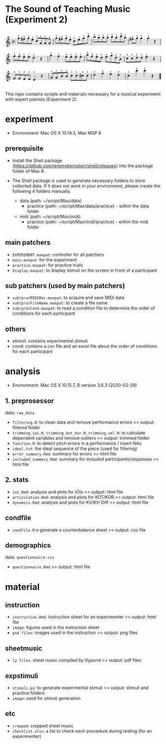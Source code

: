 # The Sound of Teaching Music  (Experiment 2)

![](material/etc/cropped/stim_n.png)

This repo contains scripts and materials necessary for a musical experiment with expert pianists (Experiment 2).

# experiment
- Environment: Mac OS X 10.14.3, Max MSP 8

## prerequisite
- Install the Shell package (https://github.com/jeremybernstein/shell/releases) into the package folder of Max 8.

- The Shell package is used to generate necessary folders to store collected data. If it does not work in your environment, please create the following 4 folders manually.
    + data (path: ~/script/Max/data)
        + practice (path: ~/script/Max/data/practice) - within the data folder
    + midi (path: ~/script/Max/midi)
        + practice (path: ~/script/Max/midi/practice) - within the midi folder
   
## main patchers
- `EXPERIMENT.maxpat`: controller for all patchers
- `main.maxpat`: for the experiment
- `practice.maxpat`: for practice trials
- `display.maxpat`: to display stimuli on the screen in front of a participant

## sub patchers (used by main patchers)
- `sub(pra)MIDIRec.maxpat`: to acquire and save MIDI data
- `sub(pra)FileName.maxpat`: to create a file name
- `sub(pra)Cond.maxpat`: to read a condition file to determine the order of conditions for each participant

## others
- stimuli: contains experimental stimuli
- cond: contains a csv file and an excel file about the order of conditions for each participant

# analysis
- Environment: Mac OS X 10.15.7, R version 3.6.3 (2020-02-29)

## 1. preprosessor
data: `raw_data`
- `filtering.R`: to clean data and remove performance errors >> output: filtered folder
- `trimming_ioi.R`, `trimming_kot_kor.R`, `trimming_vel.R`: to calculate dependent variables and remove outliers >> output: trimmed folder
- `function.R`: to detect pitch errors in a performance / insert NAs
- `ideal.txt`: the ideal sequence of the piece (used for filtering)
- `error_summary.Rmd`: summary for errors >> html file
- `included_summary.Rmd`: summary for included participants/responses >> html file

## 2. stats
- `ioi.Rmd`: analysis and plots for IOIs >> output: html file
- `articulation.Rmd`: analysis and plots for KOT/KOR >> output: html file
- `dynamics.Rmd`: analysis and plots for KV/KV-Diff >> output: html file

## condfile
- `condfile.R`:o generate a counterbalance sheet >> output: csv file

## demographics
data: `questionnaire.csv`
- `questionnaire.Rmd` >> output: html file

# material
## instruction
- `instruction.Rmd`: instruction sheet for an experimenter >> output: html file
- `image`: figures used in the instruction sheet
- `psd files`: images used in the instruction >> output: png files

## sheetmusic
- `ly files`: sheet music compiled by lilypond >> output: pdf files

## expstimuli
- `stimuli.py`: to generate experimental stimuli >> output: stimuli and practice folders
- `image`: used for stimuli generation

## etc
- `cropped`: cropped sheet music
- `checklist.xlsx`: a list to check each procedure during testing (for an experimenter)
